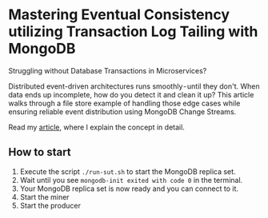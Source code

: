 # Mastering Eventual Consistency utilizing Transaction Log Tailing with MongoDB

Struggling without Database Transactions in Microservices?

Distributed event-driven architectures runs smoothly - until they don't. When data ends up incomplete, how do you detect it and clean it up?  This article walks through a file store example of handling those edge cases while ensuring reliable event distribution using MongoDB Change Streams.

Read my [article](https://medium.com/@kinneko-de/22cf9bf9e712), where I explain the concept in detail.

## How to start

1. Execute the script `./run-sut.sh` to start the MongoDB replica set. 
2. Wait until you see `mongodb-init exited with code 0` in the terminal.
3. Your MongoDB replica set is now ready and you can connect to it.
4. Start the miner
5. Start the producer